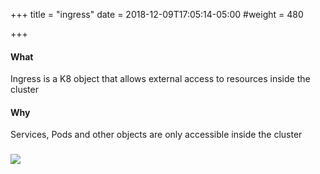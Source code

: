 +++
title = "ingress"
date = 2018-12-09T17:05:14-05:00
#weight = 480

+++

#### What

Ingress is a K8 object that allows external access to resources inside the cluster
 
#### Why

Services, Pods and other objects are only accessible inside the cluster


### ![](/docker-k8s-presentation/images/kubernetes/ing.png) 
